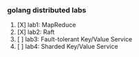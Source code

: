 ### golang distributed labs
1. [X] lab1: MapReduce
2. [X] lab2: Raft
3. [ ] lab3: Fault-tolerant Key/Value Service
4. [ ] lab4: Sharded Key/Value Service